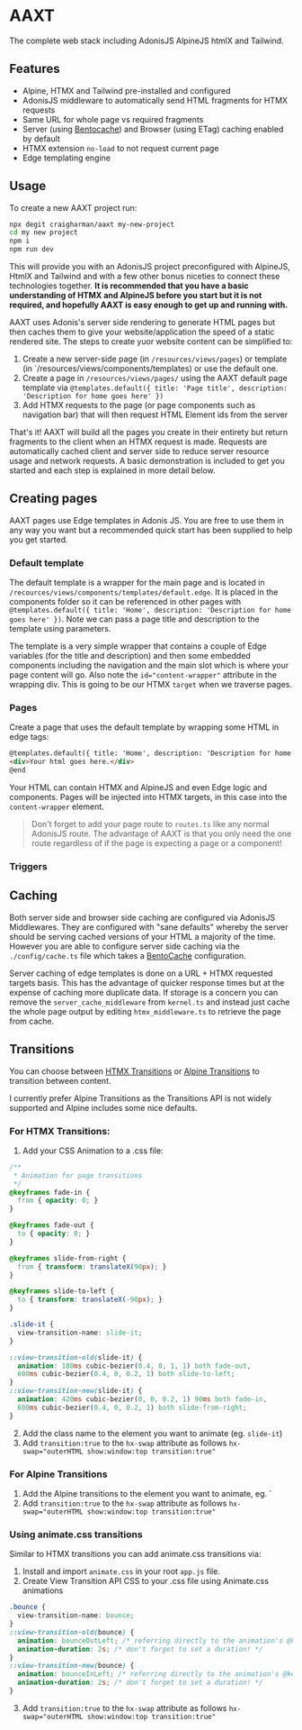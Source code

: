 # AAXT

The complete web stack including AdonisJS AlpineJS htmlX and Tailwind.

## Features

- Alpine, HTMX and Tailwind pre-installed and configured
- AdonisJS middleware to automatically send HTML fragments for HTMX requests
- Same URL for whole page vs required fragments
- Server (using [Bentocache](https://bentocache.dev)) and Browser (using ETag) caching enabled by default
- HTMX extension `no-load` to not request current page
- Edge templating engine

## Usage

To create a new AAXT project run:

```bash
npx degit craigharman/aaxt my-new-project
cd my new project
npm i
npm run dev
```

This will provide you with an AdonisJS project preconfigured with AlpineJS, HtmlX and Tailwind and with a few other bonus niceties to connect these technologies together. **It is recommended that you have a basic understanding of HTMX and AlpineJS before you start but it is not required, and hopefully AAXT is easy enough to get up and running with.**

AAXT uses Adonis's server side rendering to generate HTML pages but then caches them to give your website/application the speed of a static rendered site. The steps to create yuor website content can be simplified to:

1. Create a new server-side page (in `/resources/views/pages`) or template (in `/resources/views/components/templates) or use the default one. 
2. Create a page in `/resources/views/pages/` using the AAXT default page template via `@templates.default({ title: 'Page title', description: 'Description for home goes here' })`
3. Add HTMX requests to the page (or page components such as navigation bar) that will then request HTML Element ids from the server

That's it! AAXT will build all the pages you create in their entirety but return fragments to the client when an HTMX request is made. Requests are automatically cached client and server side to reduce server resource usage and network requests. A basic demonstration is included to get you started and each step is explained in more detail below.

## Creating pages

AAXT pages use Edge templates in Adonis JS. You are free to use them in any way you want but a recommended quick start has been supplied to help you get started.

### Default template

The default template is a wrapper for the main page and is located in `/recources/views/components/templates/default.edge`. It is placed in the components folder so it can be referenced in other pages with `@templates.default({ title: 'Home', description: 'Description for home goes here' })`. Note we can pass a page title and description to the template using parameters.

The template is a very simple wrapper that contains a couple of Edge variables (for the title and description) and then some embedded components including the navigation and the main slot which is where your page content will go. Also note the `id="content-wrapper"` attribute in the wrapping div. This is going to be our HTMX `target` when we traverse pages.

### Pages

Create a page that uses the default template by wrapping some HTML in edge tags:

```html
@templates.default({ title: 'Home', description: 'Description for home goes here' })
<div>Your html goes here.</div>
@end
```
Your HTML can contain HTMX and AlpineJS and even Edge logic and components.
Pages will be injected into HTMX targets, in this case into the `content-wrapper` element.

> Don't forget to add your page route to `routes.ts` like any normal AdonisJS route. The advantage of AAXT is that you only need the one route regardless of if the page is expecting a page or a component!

### Triggers



## Caching

Both server side and browser side caching are configured via AdonisJS Middlewares. They are configured with "sane defaults" whereby the server should be serving cached versions of your HTML a majority of the time. However you are able to configure server side caching via the `./config/cache.ts` file which takes a [BentoCache](https://bentocache.dev) configuration.

Server caching of edge templates is done on a URL + HTMX requested targets basis. This has the advantage of quicker response times but at the expense of caching more duplicate data. If storage is a concern you can remove the `server_cache_middleware` from `kernel.ts` and instead just cache the whole page output by editing `htmx_middleware.ts` to retrieve the page from cache.

## Transitions

You can choose between [HTMX Transitions](https://htmx.org/examples/animations/) or [Alpine Transitions](https://alpinejs.dev/directives/transition) to transition between content.

I currently prefer Alpine Transitions as the Transitions API is not widely supported and Alpine includes some nice defaults.

### For HTMX Transitions:

1. Add your CSS Animation to a .css file:
```css
/**
 * Animation for page transitions
 */
@keyframes fade-in {
  from { opacity: 0; }
}

@keyframes fade-out {
  to { opacity: 0; }
}

@keyframes slide-from-right {
  from { transform: translateX(90px); }
}

@keyframes slide-to-left {
  to { transform: translateX(-90px); }
}

.slide-it {
  view-transition-name: slide-it;
}

::view-transition-old(slide-it) {
  animation: 180ms cubic-bezier(0.4, 0, 1, 1) both fade-out,
  600ms cubic-bezier(0.4, 0, 0.2, 1) both slide-to-left;
}
::view-transition-new(slide-it) {
  animation: 420ms cubic-bezier(0, 0, 0.2, 1) 90ms both fade-in,
  600ms cubic-bezier(0.4, 0, 0.2, 1) both slide-from-right;
}
```
2. Add the class name to the element you want to animate (eg. `slide-it`)
3. Add `transition:true` to the `hx-swap` attribute as follows `hx-swap="outerHTML show:window:top transition:true"`

### For Alpine Transitions

1. Add the Alpine transitions to the element you want to animate, eg. `<div id="content-wrapper" x-transition:enter.duration.500ms x-transition:leave.duration.400ms>
2. Add `transition:true` to the `hx-swap` attribute as follows `hx-swap="outerHTML show:window:top transition:true"`

### Using animate.css transitions

Similar to HTMX transitions you can add animate.css transitions via:

1. Install and import `animate.css` in your root `app.js` file.
2. Create View Transition API CSS to your .css file using Animate.css animations
```css
.bounce {
  view-transition-name: bounce;
}
::view-transition-old(bounce) {
  animation: bounceOutLeft; /* referring directly to the animation's @keyframe declaration */
  animation-duration: 2s; /* don't forget to set a duration! */
}
::view-transition-new(bounce) {
  animation: bounceInLeft; /* referring directly to the animation's @keyframe declaration */
  animation-duration: 2s; /* don't forget to set a duration! */
}
```
3. Add `transition:true` to the `hx-swap` attribute as follows `hx-swap="outerHTML show:window:top transition:true"`
